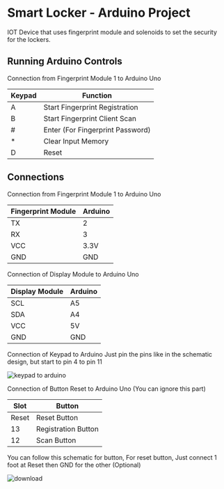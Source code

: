 # Smart Locker - Arduino Project
IOT Device that uses fingerprint module and solenoids to set the security for the lockers. 

## Running Arduino Controls
Connection from Fingerprint Module 1 to Arduino Uno

| Keypad  | Function |
| ------------- | ------------- |
| A  | Start Fingerprint Registration  |
| B  | Start Fingerprint Client Scan  |
| #  | Enter (For Fingerprint Password)  |
| *  | Clear Input Memory  |
| D  | Reset  |

## Connections

Connection from Fingerprint Module 1 to Arduino Uno

| Fingerprint Module  | Arduino |
| ------------- | ------------- |
| TX  | 2  |
| RX  | 3  |
| VCC  | 3.3V  |
| GND  | GND  |

Connection of Display Module to Arduino Uno

| Display Module  | Arduino |
| ------------- | ------------- |
| SCL  | A5  |
| SDA  | A4  |
| VCC  | 5V  |
| GND  | GND  | 

Connection of Keypad to Arduino 
Just pin the pins like in the schematic design, but start to pin 4 to pin 11

![keypad to arduino](https://user-images.githubusercontent.com/28371423/172602264-808fa301-6cd1-4e2a-b9f3-b48b056d7a05.png)


Connection of Button Reset to Arduino Uno  (You can ignore this part)

| Slot  | Button |
| ------------- | ------------- |
| Reset  | Reset Button  |
| 13  | Registration Button  |
| 12  | Scan Button  | 

You can follow this schematic for button, For reset button, Just connect 1 foot at Reset then GND for the other  (Optional)

![download](https://user-images.githubusercontent.com/28371423/172420948-8963761a-04c7-443e-a635-87ecfc8eec77.png)
